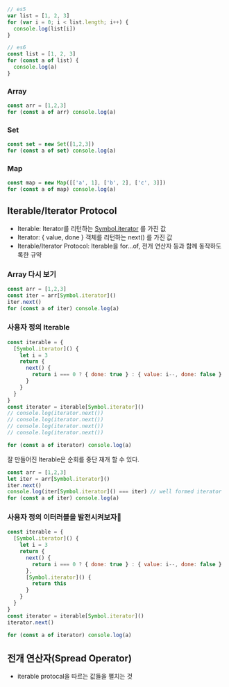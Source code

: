 ```js
// es5
var list = [1, 2, 3]
for (var i = 0; i < list.length; i++) {
  console.log(list[i])
}

// es6
const list = [1, 2, 3]
for (const a of list) {
  console.log(a)
}
```
### Array
```js
const arr = [1,2,3]
for (const a of arr) console.log(a)
```

### Set
```js
const set = new Set([1,2,3])
for (const a of set) console.log(a)
```

### Map
```js
const map = new Map([['a', 1], ['b', 2], ['c', 3]])
for (const a of map) console.log(a)
```

## Iterable/Iterator Protocol
- Iterable: Iterator를 리턴하는 [Symbol.iterator]() 를 가진 값
- Iterator: { value, done } 객체를 리턴하는 next() 를 가진 값
- Iterable/Iterator Protocol: Iterable을 for...of, 전개 연산자 등과 함께 동작하도록한 규약 


### Array 다시 보기
```js
const arr = [1,2,3]
const iter = arr[Symbol.iterator]()
iter.next()
for (const a of iter) console.log(a)
```

### 사용자 정의 Iterable
```js
const iterable = {
  [Symbol.iterator]() {
    let i = 3
    return {
      next() {
        return i === 0 ? { done: true } : { value: i--, done: false }
      }
    }
  }
}
const iterator = iterable[Symbol.iterator]()
// console.log(iterator.next())
// console.log(iterator.next())
// console.log(iterator.next())
// console.log(iterator.next())

for (const a of iterator) console.log(a)
```

잘 만들어진 Iterable은 순회를 중단 재개 할 수 있다.
```js
const arr = [1,2,3]
let iter = arr[Symbol.iterator]()
iter.next()
console.log(iter[Symbol.iterator]() === iter) // well formed iterator
for (const a of iter) console.log(a)
```

### 사용자 정의 이터러블을 발전시켜보자
```js
const iterable = {
  [Symbol.iterator]() {
    let i = 3
    return {
      next() {
        return i === 0 ? { done: true } : { value: i--, done: false }
      },
      [Symbol.iterator]() {
        return this
      }
    }
  }
}
const iterator = iterable[Symbol.iterator]()
iterator.next()

for (const a of iterator) console.log(a)
```

## 전개 연산자(Spread Operator)
- iterable protocal을 따르는 값들을 펼치는 것
